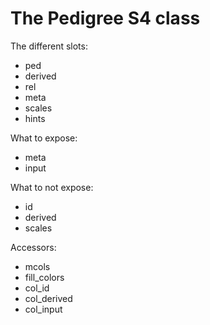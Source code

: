 # The Pedigree S4 class

The different slots:

- ped
- derived
- rel
- meta
- scales
- hints

What to expose:
- meta
- input

What to not expose:
- id
- derived
- scales

Accessors:
- mcols
- fill_colors
- col_id
- col_derived
- col_input
